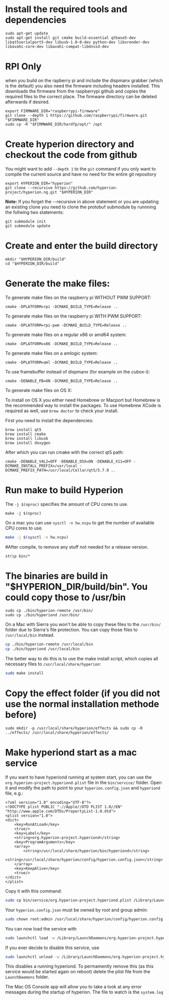 # Install the required tools and dependencies

```
sudo apt-get update
sudo apt-get install git cmake build-essential qtbase5-dev libqt5serialport5-dev libusb-1.0-0-dev python-dev libxrender-dev libavahi-core-dev libavahi-compat-libdnssd-dev
```

# RPI Only
when you build on the rapberry pi and include the dispmanx grabber (which is the default) 
you also need the firmware including headers installed. This downloads the firmware from the raspberrypi github
and copies the required files to the correct place. The firmware directory can be deleted afterwards if desired.

```
export FIRMWARE_DIR="raspberrypi-firmware"
git clone --depth 1 https://github.com/raspberrypi/firmware.git "$FIRMWARE_DIR"
sudo cp -R "$FIRMWARE_DIR/hardfp/opt/" /opt
```

# Create hyperion directory and checkout the code from github

You might want to add `--depth 1` to the `git` command if you only want to compile the current source and have no need for the entire git repository

```
export HYPERION_DIR="hyperion"
git clone --recursive https://github.com/hyperion-project/hyperion.ng.git "$HYPERION_DIR"
```

**Note:** If you forget the --recursive in above statement or you are updating an existing clone you need to clone the protobuf submodule by runnning the follwing two statements:
```
git submodule init
git submodule update
```

# Create and enter the build directory
```
mkdir "$HYPERION_DIR/build"
cd "$HYPERION_DIR/build"
```

# Generate the make files:

To generate make files on the raspberry pi WITHOUT PWM SUPPORT:
```
cmake -DPLATFORM=rpi -DCMAKE_BUILD_TYPE=Release ..
```

To generate make files on the raspberry pi WITH PWM SUPPORT:
```
cmake -DPLATFORM=rpi-pwm -DCMAKE_BUILD_TYPE=Release ..
```

To generate make files on a regular x86 or amd64 system:
```
cmake -DPLATFORM=x86 -DCMAKE_BUILD_TYPE=Release ..
```

To generate make files on a amlogic system:
```
cmake -DPLATFORM=aml -DCMAKE_BUILD_TYPE=Release ..
```

To use framebuffer instead of dispmanx (for example on the *cubox-i*):
```
cmake -DENABLE_FB=ON -DCMAKE_BUILD_TYPE=Release ..
```

To generate make files on OS X:

To install on OS X you either need Homebrew or Macport but Homebrew is the recommended way to install the packages. To use Homebrew XCode is required as well, use `brew doctor` to check your install.

First you need to install the dependencies:
```
brew install qt5
brew install cmake
brew install libusb
brew install doxygen
```

After which you can run cmake with the correct qt5 path:
```
cmake -DENABLE_V4L2=OFF -DENABLE_OSX=ON -DENABLE_X11=OFF -DCMAKE_INSTALL_PREFIX=/usr/local -DCMAKE_PREFIX_PATH=/usr/local/Cellar/qt5/5.7.0 ..

```

# Run make to build Hyperion
The `-j $(nproc)` specifies the amount of CPU cores to use.
```
make -j $(nproc)
```

On a mac you can use ``sysctl -n hw.ncpu`` to get the number of available CPU cores to use.

```bash
make -j $(sysctl -n hw.ncpu)
``` 


#After compile, to remove any stuff not needed for a release version.
```
strip bin/*
```
# The binaries are build in "$HYPERION_DIR/build/bin". You could copy those to /usr/bin
```
sudo cp ./bin/hyperion-remote /usr/bin/
sudo cp ./bin/hyperiond /usr/bin/
```

On a Mac with Sierra you won't be able to copy these files to the ``/usr/bin/`` folder due to Sierra's file protection. You can copy those files to ``/usr/local/bin`` instead.

```bash
cp ./bin/hyperion-remote /usr/local/bin
cp ./bin/hyperiond /usr/local/bin
```

The better way to do this is to use the make install script, which copies all necessary files to ``/usr/local/share/hyperion``:

```bash
sudo make install
```

# Copy the effect folder (if you did not use the normal installation methode before)
```
sudo mkdir -p /usr/local/share/hyperion/effects && sudo cp -R ../effects/ /usr/local/share/hyperion/effects/
```

# Make hyperiond start as a mac service
If you want to have hyperiond running at system start, you can use the ``org.hyperion-project.hyperiond.plist`` file in the ``bin/service/`` folder. Open it and modify the path to point to your ``hyperion.config.json`` and ``hyperiond`` file, e.g.:

```
<?xml version="1.0" encoding="UTF-8"?>
<!DOCTYPE plist PUBLIC "-//Apple//DTD PLIST 1.0//EN" "http://www.apple.com/DTDs/PropertyList-1.0.dtd">
<plist version="1.0">
<dict>
    <key>RunAtLoad</key>
    <true/>
    <key>Label</key>
    <string>org.hyperion-project.hyperiond</string>
    <key>ProgramArguments</key>
    <array>
        <string>/usr/local/share/hyperion/bin/hyperiond</string>
        <string>/usr/local/share/hyperion/config/hyperion.config.json</string>
    </array>
    <key>KeepAlive</key>
    <true/>
</dict>
</plist>
```

Copy it with this command:

```bash
sudo cp bin/service/org.hyperion-project.hyperiond.plist /Library/LaunchDaemons/org.hyperion-project.hyperiond.plist
```

Your ``hyperion.config.json`` must be owned by root and group admin:

```bash
sudo chown root:admin /usr/local/share/hyperion/config/hyperion.config.json
```

You can now load the service with

```bash
sudo launchctl load -w /Library/LaunchDaemons/org.hyperion-project.hyperiond.plist
```

If you ever decide to disable this service, use 

```bash
sudo launchctl unload -w /Library/LaunchDaemons/org.hyperion-project.hyperiond.plist
```

This disables a running hyperiond. To permamently remove this (as this service would be started again on reboot) delete the plist file from the ``LaunchDaemons`` folder.

The Mac OS Console app will allow you to take a look at any error messages during the startup of hyperion. The file to watch is the ``system.log``